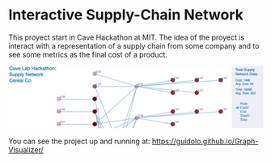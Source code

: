 # Interactive Supply-Chain Network

This proyect start in Cave Hackathon at MIT. 
The idea of the proyect is interact with a representation of a supply chain from some company and to see some metrics as the final cost of a product. 

![overview](overview.png)

You can see the project up and running at: 
https://guidolo.github.io/Graph-Visualizer/

